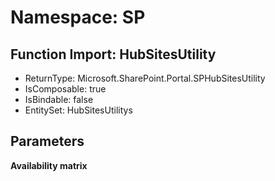 # Namespace: SP

## Function Import: HubSitesUtility

- ReturnType: Microsoft.SharePoint.Portal.SPHubSitesUtility
- IsComposable: true
- IsBindable: false
- EntitySet: HubSitesUtilitys

## Parameters

**Availability matrix**

